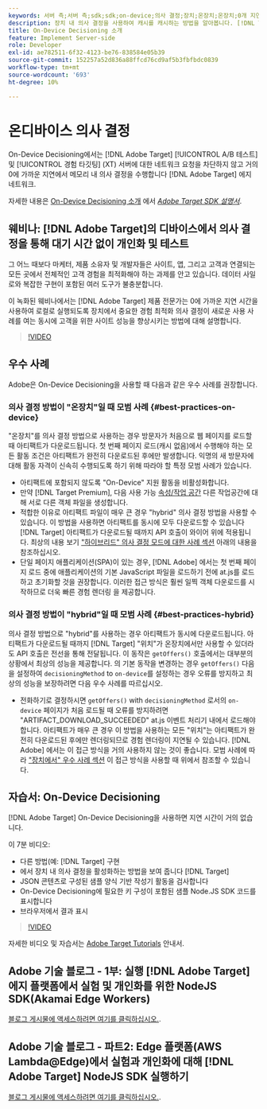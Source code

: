 ```yaml
---
keywords: 서버 측;서버 측;sdk;sdk;on-device;의사 결정;장치;온장치;온장치;0개 지연;지연 시간;near-zero;node.js
description: 장치 내 의사 결정을 사용하여 캐시를 캐시하는 방법을 알아봅니다. [!DNL Target] 서버의 A/B 및 MVT 활동을 통해 거의 0에 가까운 지연 시간에 메모리 내 의사 결정을 수행합니다.
title: On-Device Decisioning 소개
feature: Implement Server-side
role: Developer
exl-id: ae782511-6f32-4123-be76-838584e05b39
source-git-commit: 152257a52d836a88ffcd76cd9af5b3fbfbdc0839
workflow-type: tm+mt
source-wordcount: '693'
ht-degree: 10%

---
```


# 온디바이스 의사 결정

On-Device Decisioning에서는 [!DNL Adobe Target] [!UICONTROL A/B 테스트] 및 [!UICONTROL 경험 타깃팅] (XT) 서버에 대한 네트워크 요청을 차단하지 않고 거의 0에 가까운 지연에서 메모리 내 의사 결정을 수행합니다 [!DNL Adobe Target] 에지 네트워크.

자세한 내용은 [On-Device Decisioning 소개](https://adobetarget-sdks.gitbook.io/docs/on-device-decisioning/introduction-to-on-device-decisioning) 에서 *[Adobe Target SDK 설명서](https://adobetarget-sdks.gitbook.io/docs/)*.

## 웨비나: [!DNL Adobe Target]의 디바이스에서 의사 결정을 통해 대기 시간 없이 개인화 및 테스트

그 어느 때보다 마케터, 제품 소유자 및 개발자들은 사이트, 앱, 그리고 고객과 연결되는 모든 곳에서 전체적인 고객 경험을 최적화해야 하는 과제를 안고 있습니다. 데이터 사일로와 복잡한 구현이 포함된 여러 도구가 불충분합니다.

이 녹화된 웨비나에서는 [!DNL Adobe Target] 제품 전문가는 0에 가까운 지연 시간을 사용하여 로컬로 실행되도록 장치에서 중요한 경험 최적화 의사 결정이 새로운 사용 사례를 여는 동시에 고객을 위한 사이트 성능을 향상시키는 방법에 대해 설명합니다.

>[!VIDEO](https://video.tv.adobe.com/v/328148)

## 우수 사례

Adobe은 On-Device Decisioning을 사용할 때 다음과 같은 우수 사례를 권장합니다.

### 의사 결정 방법이 &quot;온장치&quot;일 때 모범 사례 {#best-practices-on-device}

&quot;온장치&quot;를 의사 결정 방법으로 사용하는 경우 방문자가 처음으로 웹 페이지를 로드할 때 아티팩트가 다운로드됩니다. 첫 번째 페이지 로드(캐시 없음)에서 수행해야 하는 모든 활동 조건은 아티팩트가 완전히 다운로드된 후에만 발생합니다. 익명의 새 방문자에 대해 활동 자격이 신속히 수행되도록 하기 위해 따라야 할 특정 모범 사례가 있습니다.

* 아티팩트에 포함되지 않도록 &quot;On-Device&quot; 지원 활동을 비활성화합니다.
* 만약 [!DNL Target Premium], 다음 사용 가능 [속성/작업 공간](/help/main/administrating-target/c-user-management/property-channel/property-channel.md) 다른 작업공간에 대해 서로 다른 객체 파일을 생성합니다.
* 적합한 이유로 아티팩트 파일이 매우 큰 경우 &quot;hybrid&quot; 의사 결정 방법을 사용할 수 있습니다. 이 방법을 사용하면 아티팩트를 동시에 모두 다운로드할 수 있습니다 [!DNL Target] 아티팩트가 다운로드될 때까지 API 호출이 와이어 위에 적용됩니다. 최상의 내용 보기 [&quot;하이브리드&quot; 의사 결정 모드에 대한 사례 섹션](#best-practices-hybrid) 아래의 내용을 참조하십시오.
* 단일 페이지 애플리케이션(SPA)이 있는 경우, [!DNL Adobe] 에서는 첫 번째 페이지 로드 중에 애플리케이션의 기본 JavaScript 파일을 로드하기 전에 at.js를 로드하고 초기화할 것을 권장합니다. 이러한 접근 방식은 훨씬 일찍 객체 다운로드를 시작하므로 더욱 빠른 경험 렌더링 을 제공합니다.

### 의사 결정 방법이 &quot;hybrid&quot;일 때 모범 사례 {#best-practices-hybrid}

의사 결정 방법으로 &quot;hybrid&quot;를 사용하는 경우 아티팩트가 동시에 다운로드됩니다. 아티팩트가 다운로드될 때까지 [!DNL Target] &quot;위치&quot;가 온장치에서만 사용할 수 있더라도 API 호출은 전선을 통해 전달됩니다. 이 동작은 `getOffers()` 호출에서는 대부분의 상황에서 최상의 성능을 제공합니다. 의 기본 동작을 변경하는 경우 `getOffers()` 다음을 설정하여 `decisioningMethod` to `on-device`를 설정하는 경우 오류를 방지하고 최상의 성능을 보장하려면 다음 우수 사례를 따르십시오.

* 전화하기로 결정하시면 `getOffers()` with `decisioningMethod` 로서의 `on-device` 페이지가 처음 로드될 때 오류를 방지하려면 &quot;ARTIFACT_DOWNLOAD_SUCCEEDED&quot; at.js 이벤트 처리기 내에서 로드해야 합니다. 아티팩트가 매우 큰 경우 이 방법을 사용하는 모든 &quot;위치&quot;는 아티팩트가 완전히 다운로드된 후에만 렌더링되므로 경험 렌더링이 지연될 수 있습니다. [!DNL Adobe] 에서는 이 접근 방식을 거의 사용하지 않는 것이 좋습니다. 모범 사례에 따라 [&quot;장치에서&quot; 우수 사례 섹션](#best-practices-on-device) 이 접근 방식을 사용할 때 위에서 참조할 수 있습니다.

## 자습서: On-Device Decisioning

[!DNL Adobe Target] On-Device Decisioning을 사용하면 지연 시간이 거의 없습니다.

이 7분 비디오:

* 다른 방법(예: [!DNL Target] 구현
* 에서 장치 내 의사 결정을 활성화하는 방법을 보여 줍니다 [!DNL Target]
* JSON 콘텐츠로 구성된 샘플 양식 기반 작성기 활동을 검사합니다
* On-Device Decisioning에 필요한 키 구성이 포함된 샘플 Node.JS SDK 코드를 표시합니다
* 브라우저에서 결과 표시

>[!VIDEO](https://video.tv.adobe.com/v/329032)

자세한 비디오 및 자습서는 [Adobe Target Tutorials](https://experienceleague.adobe.com/docs/target-learn/tutorials/overview.html?lang=ko-KR) 안내서.

## Adobe 기술 블로그 - 1부: 실행 [!DNL Adobe Target] 에지 플랫폼에서 실험 및 개인화를 위한 NodeJS SDK(Akamai Edge Workers)

[블로그 게시물에 액세스하려면 여기를 클릭하십시오.](https://medium.com/adobetech/part-1-run-adobe-target-nodejs-sdk-for-experimentation-and-personalization-on-edge-platforms-4d8660964ed9).

## Adobe 기술 블로그 - 파트2: Edge 플랫폼(AWS Lambda@Edge)에서 실험과 개인화에 대해 [!DNL Adobe Target] NodeJS SDK 실행하기

[블로그 게시물에 액세스하려면 여기를 클릭하십시오.](https://medium.com/adobetech/part-2-run-adobe-target-nodejs-sdk-for-experimentation-and-personalization-on-edge-platforms-aws-4d6bdac24563).